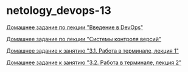 # netology_devops-13

[Домашнее задание по лекции "Введение в DevOps"](01-intro-01) 

[Домашнее задание по лекции "Системы контроля версий"](02-git-01-vcs)

[Домашнее задание к занятию "3.1. Работа в терминале, лекция 1"](03-sysadmin-01-terminal)

[Домашнее задание к занятию "3.2. Работа в терминале, лекция 2"](03-sysadmin-02-terminal)
